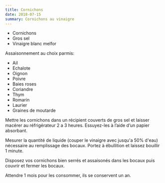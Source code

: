 ```yaml
---
title: Cornichons
date: 2018-07-15
summary: Cornichons au vinaigre
---
```


* Cornichons
* Gros sel
* Vinaigre blanc melfor


Assaisonnement au choix parmis:

* Ail
* Echalote
* Oignon
* Poivre
* Baies roses
* Coriandre
* Thym
* Romarin
* Laurier
* Graines de moutarde


Mettre les cornichons dans un récipient couverts de gros sel et laisser macérer au réfrigérateur 2 a 3 heures.
Essuyez-les à l’aide d’un papier absorbant.


Mesurer la quantité de liquide (couper le vinaigre avec jusqu'a 50% d'eau) nécessaire au remplissage des bocaux.
Portez à ébullition et laissez bouillir 1 minute.


Disposez vos cornichons bien serrés et assaisonés dans les bocaux puis couvrir et fermer les bocaux.

Attendre 1 mois pour les consommer, ils se conservent un an.

